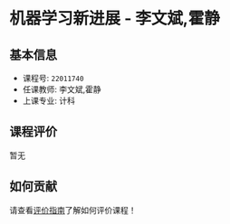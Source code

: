 # 机器学习新进展 - 李文斌,霍静

## 基本信息

- 课程号: `22011740`
- 任课教师: 李文斌,霍静
- 上课专业: 计科

## 课程评价

暂无

## 如何贡献

请查看[评价指南](../how-to-comment.md)了解如何评价课程！
